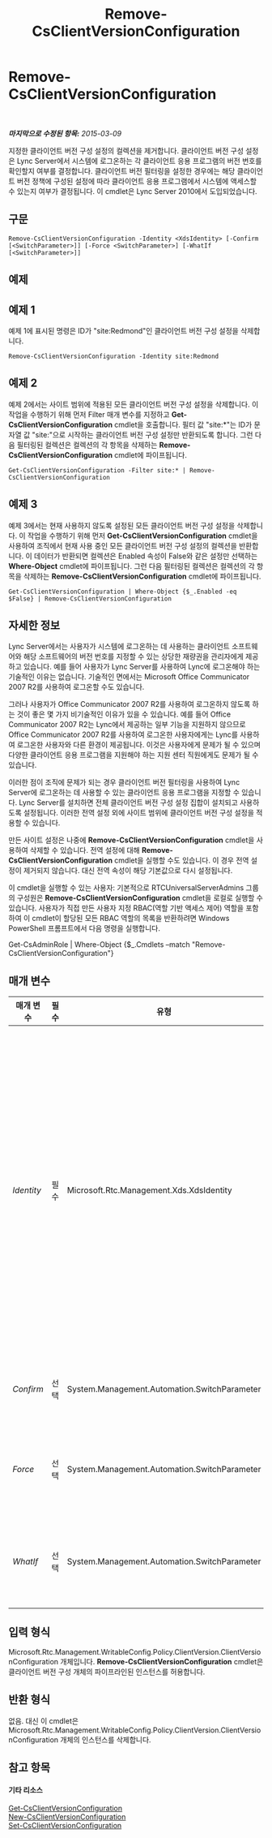 ﻿---
title: Remove-CsClientVersionConfiguration
TOCTitle: Remove-CsClientVersionConfiguration
ms:assetid: 42065d1d-a0ef-4fa4-826b-d65b14b343c9
ms:mtpsurl: https://technet.microsoft.com/ko-kr/library/Gg425925(v=OCS.15)
ms:contentKeyID: 49303447
ms.date: 08/10/2015
mtps_version: v=OCS.15
ms.translationtype: HT
---

# Remove-CsClientVersionConfiguration

 

_**마지막으로 수정된 항목:** 2015-03-09_

지정한 클라이언트 버전 구성 설정의 컬렉션을 제거합니다. 클라이언트 버전 구성 설정은 Lync Server에서 시스템에 로그온하는 각 클라이언트 응용 프로그램의 버전 번호를 확인할지 여부를 결정합니다. 클라이언트 버전 필터링을 설정한 경우에는 해당 클라이언트 버전 정책에 구성된 설정에 따라 클라이언트 응용 프로그램에서 시스템에 액세스할 수 있는지 여부가 결정됩니다. 이 cmdlet은 Lync Server 2010에서 도입되었습니다.

## 구문

    Remove-CsClientVersionConfiguration -Identity <XdsIdentity> [-Confirm [<SwitchParameter>]] [-Force <SwitchParameter>] [-WhatIf [<SwitchParameter>]]

## 예제

## 예제 1

예제 1에 표시된 명령은 ID가 "site:Redmond"인 클라이언트 버전 구성 설정을 삭제합니다.

    Remove-CsClientVersionConfiguration -Identity site:Redmond

## 예제 2

예제 2에서는 사이트 범위에 적용된 모든 클라이언트 버전 구성 설정을 삭제합니다. 이 작업을 수행하기 위해 먼저 Filter 매개 변수를 지정하고 **Get-CsClientVersionConfiguration** cmdlet을 호출합니다. 필터 값 "site:\*"는 ID가 문자열 값 "site:"으로 시작하는 클라이언트 버전 구성 설정만 반환되도록 합니다. 그런 다음 필터링된 컬렉션은 컬렉션의 각 항목을 삭제하는 **Remove-CsClientVersionConfiguration** cmdlet에 파이프됩니다.

    Get-CsClientVersionConfiguration -Filter site:* | Remove-CsClientVersionConfiguration

## 예제 3

예제 3에서는 현재 사용하지 않도록 설정된 모든 클라이언트 버전 구성 설정을 삭제합니다. 이 작업을 수행하기 위해 먼저 **Get-CsClientVersionConfiguration** cmdlet을 사용하여 조직에서 현재 사용 중인 모든 클라이언트 버전 구성 설정의 컬렉션을 반환합니다. 이 데이터가 반환되면 컬렉션은 Enabled 속성이 False와 같은 설정만 선택하는 **Where-Object** cmdlet에 파이프됩니다. 그런 다음 필터링된 컬렉션은 컬렉션의 각 항목을 삭제하는 **Remove-CsClientVersionConfiguration** cmdlet에 파이프됩니다.

    Get-CsClientVersionConfiguration | Where-Object {$_.Enabled -eq $False} | Remove-CsClientVersionConfiguration

## 자세한 정보

Lync Server에서는 사용자가 시스템에 로그온하는 데 사용하는 클라이언트 소프트웨어와 해당 소프트웨어의 버전 번호를 지정할 수 있는 상당한 재량권을 관리자에게 제공하고 있습니다. 예를 들어 사용자가 Lync Server를 사용하여 Lync에 로그온해야 하는 기술적인 이유는 없습니다. 기술적인 면에서는 Microsoft Office Communicator 2007 R2를 사용하여 로그온할 수도 있습니다.

그러나 사용자가 Office Communicator 2007 R2를 사용하여 로그온하지 않도록 하는 것이 좋은 몇 가지 비기술적인 이유가 있을 수 있습니다. 예를 들어 Office Communicator 2007 R2는 Lync에서 제공하는 일부 기능을 지원하지 않으므로 Office Communicator 2007 R2를 사용하여 로그온한 사용자에게는 Lync를 사용하여 로그온한 사용자와 다른 환경이 제공됩니다. 이것은 사용자에게 문제가 될 수 있으며 다양한 클라이언트 응용 프로그램을 지원해야 하는 지원 센터 직원에게도 문제가 될 수 있습니다.

이러한 점이 조직에 문제가 되는 경우 클라이언트 버전 필터링을 사용하여 Lync Server에 로그온하는 데 사용할 수 있는 클라이언트 응용 프로그램을 지정할 수 있습니다. Lync Server를 설치하면 전체 클라이언트 버전 구성 설정 집합이 설치되고 사용하도록 설정됩니다. 이러한 전역 설정 외에 사이트 범위에 클라이언트 버전 구성 설정을 적용할 수 있습니다.

만든 사이트 설정은 나중에 **Remove-CsClientVersionConfiguration** cmdlet을 사용하여 삭제할 수 있습니다. 전역 설정에 대해 **Remove-CsClientVersionConfiguration** cmdlet을 실행할 수도 있습니다. 이 경우 전역 설정이 제거되지 않습니다. 대신 전역 속성이 해당 기본값으로 다시 설정됩니다.

이 cmdlet을 실행할 수 있는 사용자: 기본적으로 RTCUniversalServerAdmins 그룹의 구성원은 **Remove-CsClientVersionConfiguration** cmdlet을 로컬로 실행할 수 있습니다. 사용자가 직접 만든 사용자 지정 RBAC(역할 기반 액세스 제어) 역할을 포함하여 이 cmdlet이 할당된 모든 RBAC 역할의 목록을 반환하려면 Windows PowerShell 프롬프트에서 다음 명령을 실행합니다.

Get-CsAdminRole | Where-Object {$\_.Cmdlets –match "Remove-CsClientVersionConfiguration"}

## 매개 변수


<table>
<colgroup>
<col style="width: 25%" />
<col style="width: 25%" />
<col style="width: 25%" />
<col style="width: 25%" />
</colgroup>
<thead>
<tr class="header">
<th>매개 변수</th>
<th>필수</th>
<th>유형</th>
<th>설명</th>
</tr>
</thead>
<tbody>
<tr class="odd">
<td><p><em>Identity</em></p></td>
<td><p>필수</p></td>
<td><p>Microsoft.Rtc.Management.Xds.XdsIdentity</p></td>
<td><p>제거할 클라이언트 버전 구성 설정의 컬렉션에 대한 고유한 식별자입니다. 전역 컬렉션을 제거하려면 -Identity global 구문을 사용합니다. 전역 설정은 실제로 제거되지는 않으며 전역 속성이 해당 기본값으로 다시 설정됩니다. 사이트 컬렉션을 제거하려면 -Identity site:Redmond와 유사한 구문을 사용합니다. ID를 지정할 때는 와일드카드를 사용할 수 없습니다.</p></td>
</tr>
<tr class="even">
<td><p><em>Confirm</em></p></td>
<td><p>선택</p></td>
<td><p>System.Management.Automation.SwitchParameter</p></td>
<td><p>명령을 실행하기 전에 확인 메시지를 표시합니다.</p></td>
</tr>
<tr class="odd">
<td><p><em>Force</em></p></td>
<td><p>선택</p></td>
<td><p>System.Management.Automation.SwitchParameter</p></td>
<td><p>명령을 실행할 때 발생할 수 있는 심각하지 않은 오류 메시지를 표시하지 않습니다.</p></td>
</tr>
<tr class="even">
<td><p><em>WhatIf</em></p></td>
<td><p>선택</p></td>
<td><p>System.Management.Automation.SwitchParameter</p></td>
<td><p>명령을 실제로 실행하지 않고도 명령이 실행될 경우 발생할 수 있는 현상을 설명합니다.</p></td>
</tr>
</tbody>
</table>


## 입력 형식

Microsoft.Rtc.Management.WritableConfig.Policy.ClientVersion.ClientVersionConfiguration 개체입니다. **Remove-CsClientVersionConfiguration** cmdlet은 클라이언트 버전 구성 개체의 파이프라인된 인스턴스를 허용합니다.

## 반환 형식

없음. 대신 이 cmdlet은 Microsoft.Rtc.Management.WritableConfig.Policy.ClientVersion.ClientVersionConfiguration 개체의 인스턴스를 삭제합니다.

## 참고 항목

#### 기타 리소스

[Get-CsClientVersionConfiguration](get-csclientversionconfiguration.md)  
[New-CsClientVersionConfiguration](new-csclientversionconfiguration.md)  
[Set-CsClientVersionConfiguration](set-csclientversionconfiguration.md)

